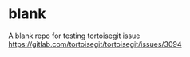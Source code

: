 # blank
A blank repo for testing tortoisegit issue https://gitlab.com/tortoisegit/tortoisegit/issues/3094
